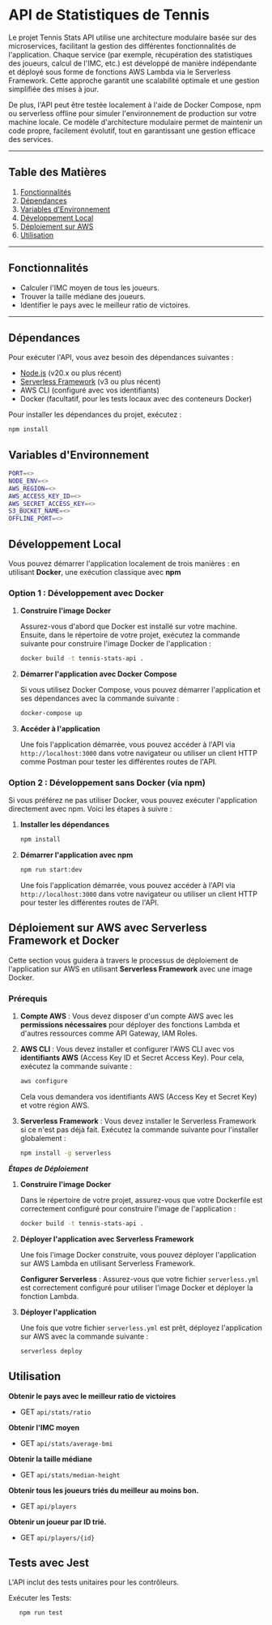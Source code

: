 # API de Statistiques de Tennis

Le projet Tennis Stats API utilise une architecture modulaire basée sur des microservices, facilitant la gestion des différentes fonctionnalités de l'application. Chaque service (par exemple, récupération des statistiques des joueurs, calcul de l'IMC, etc.) est développé de manière indépendante et déployé sous forme de fonctions AWS Lambda via le Serverless Framework. Cette approche garantit une scalabilité optimale et une gestion simplifiée des mises à jour.

De plus, l'API peut être testée localement à l'aide de Docker Compose, npm ou serverless offline pour simuler l'environnement de production sur votre machine locale. Ce modèle d'architecture modulaire permet de maintenir un code propre, facilement évolutif, tout en garantissant une gestion efficace des services.

---

## Table des Matières

1. [Fonctionnalités](#fonctionnalités)
2. [Dépendances](#dépendances)
3. [Variables d'Environnement](#variables-denvironnement)
4. [Développement Local](#développement-local)
5. [Déploiement sur AWS](#déploiement-sur-aws)
6. [Utilisation](#utilisation)

---

## Fonctionnalités

- Calculer l'IMC moyen de tous les joueurs.
- Trouver la taille médiane des joueurs.
- Identifier le pays avec le meilleur ratio de victoires.

---

## Dépendances

Pour exécuter l'API, vous avez besoin des dépendances suivantes :

- [Node.js](https://nodejs.org/) (v20.x ou plus récent)
- [Serverless Framework](https://www.serverless.com/) (v3 ou plus récent)
- AWS CLI (configuré avec vos identifiants)
- Docker (facultatif, pour les tests locaux avec des conteneurs Docker)

Pour installer les dépendances du projet, exécutez :

```bash
npm install
```

## Variables d'Environnement

```bash
PORT=<>
NODE_ENV=<>
AWS_REGION=<>
AWS_ACCESS_KEY_ID=<>
AWS_SECRET_ACCESS_KEY=<>
S3_BUCKET_NAME=<>
OFFLINE_PORT=<>
```

## Développement Local

Vous pouvez démarrer l'application localement de trois manières : en utilisant **Docker**, une exécution classique avec **npm**

### Option 1 : Développement avec Docker

1. **Construire l'image Docker**

   Assurez-vous d'abord que Docker est installé sur votre machine. Ensuite, dans le répertoire de votre projet, exécutez la commande suivante pour construire l'image Docker de l'application :

   ```bash
   docker build -t tennis-stats-api .
   ```

2. **Démarrer l'application avec Docker Compose**

   Si vous utilisez Docker Compose, vous pouvez démarrer l'application et ses dépendances avec la commande suivante :

   ```bash
   docker-compose up
   ```

3. **Accéder à l'application**

   Une fois l'application démarrée, vous pouvez accéder à l'API via `http://localhost:3000` dans votre navigateur ou utiliser un client HTTP comme Postman pour tester les différentes routes de l'API.

### Option 2 : Développement sans Docker (via npm)

Si vous préférez ne pas utiliser Docker, vous pouvez exécuter l'application directement avec npm. Voici les étapes à suivre :

1. **Installer les dépendances**

   ```bash
   npm install
   ```

2. **Démarrer l'application avec npm**

   ```bash
   npm run start:dev
   ```

   Une fois l'application démarrée, vous pouvez accéder à l'API via `http://localhost:3000` dans votre navigateur ou utiliser un client HTTP pour tester les différentes routes de l'API.

## Déploiement sur AWS avec Serverless Framework et Docker

Cette section vous guidera à travers le processus de déploiement de l'application sur AWS en utilisant **Serverless Framework** avec une image Docker.

### Prérequis

1. **Compte AWS** : Vous devez disposer d'un compte AWS avec les **permissions nécessaires** pour déployer des fonctions Lambda et d'autres ressources comme API Gateway, IAM Roles.
2. **AWS CLI** : Vous devez installer et configurer l'AWS CLI avec vos **identifiants AWS** (Access Key ID et Secret Access Key). Pour cela, exécutez la commande suivante :

   ```bash
   aws configure
   ```

   Cela vous demandera vos identifiants AWS (Access Key et Secret Key) et votre région AWS.

3. **Serverless Framework** : Vous devez installer le Serverless Framework si ce n'est pas déjà fait. Exécutez la commande suivante pour l'installer globalement :

   ```bash
   npm install -g serverless
   ```

**_Étapes de Déploiement_**

1. **Construire l'image Docker**

   Dans le répertoire de votre projet, assurez-vous que votre Dockerfile est correctement configuré pour construire l'image de l'application :

   ```bash
   docker build -t tennis-stats-api .
   ```

2. **Déployer l'application avec Serverless Framework**

   Une fois l'image Docker construite, vous pouvez déployer l'application sur AWS Lambda en utilisant Serverless Framework.

   **Configurer Serverless** : Assurez-vous que votre fichier `serverless.yml` est correctement configuré pour utiliser l'image Docker et déployer la fonction Lambda.

3. **Déployer l'application**

   Une fois que votre fichier `serverless.yml` est prêt, déployez l'application sur AWS avec la commande suivante :

   ```bash
   serverless deploy
   ```

## Utilisation

**Obtenir le pays avec le meilleur ratio de victoires**

- GET `api/stats/ratio`

**Obtenir l'IMC moyen**

- GET `api/stats/average-bmi`

**Obtenir la taille médiane**

- GET `api/stats/median-height`

**Obtenir tous les joueurs triés du meilleur au moins bon.**

- GET `api/players`

**Obtenir un joueur par ID trié.**

- GET `api/players/{id}`


## Tests avec Jest

L'API inclut des tests unitaires pour les contrôleurs.

Exécuter les Tests:

```bash
   npm run test
   ```

